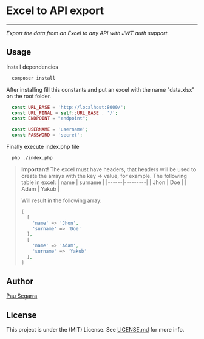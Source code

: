 # Excel to API export

---

_Export the data from an Excel to any API with JWT auth support._

## Usage

Install dependencies

```bash
  composer install
```

After installing fill this constants and put an excel with the name "data.xlsx" on the root folder.

```php
  const URL_BASE = 'http://localhost:8000/';
  const URL_FINAL = self::URL_BASE . '/';
  const ENDPOINT = "endpoint";

  const USERNAME = 'username';
  const PASSWORD = 'secret';
```

Finally execute index.php file

```bash
  php ./index.php
```

> **Important!** The excel must have headers, that headers will be used to create the arrays with the key => value, for example.
> The following table in excel:
> | name | surname |
> |------|---------|
> | Jhon | Doe     |
> | Adam | Yakub   |
>
> Will result in the following array:
> ```php
> [
>   [
>     'name' => 'Jhon',
>     'surname' => 'Doe'
>   ],
>   [
>     'name' => 'Adam',
>     'surname' => 'Yakub'
>   ],
> ]
> ```

## Author

[Pau Segarra](https://github.com/pausegarra)

## License

This project is under the (MIT) License. See [LICENSE.md](LICENSE.md) for more info.
